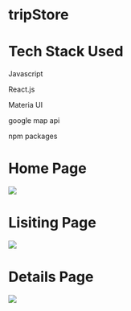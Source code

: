 # tripStore
<h1>Tech Stack Used</h1>
<p>Javascript</p>
<p>React.js</p>
<p>Materia UI</p>
<p>google map api</p>
<p>npm packages</p>

<h1>
Home Page
</h1>
<img src="https://github.com/Bhaskar977/tripStore/assets/98516131/bc134f42-62ac-4a61-bf7b-fb0c44fb7d5b" />

<h1>
Lisiting Page
</h1>
<img src="https://github.com/Bhaskar977/tripStore/assets/98516131/46b0235e-c21f-4db7-859a-3335a874585f" />

<h1>
Details Page
</h1>
<img src="https://github.com/Bhaskar977/tripStore/assets/98516131/5d33fad5-672e-43ec-a587-315b15f226ea" />

